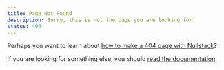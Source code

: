 ```yaml
---
title: Page Not Found
description: Sorry, this is not the page you are looking for.
status: 404
---
```


Perhaps you want to learn about [how to make a 404 page with Nullstack](/context-page)?

If you are looking for something else, you should [read the documentation](/documentation).